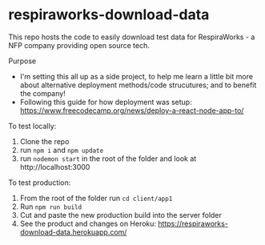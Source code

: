 # respiraworks-download-data
This repo hosts the code to easily download test data for RespiraWorks - a NFP company providing open source tech.

Purpose
- I'm setting this all up as a side project, to help me learn a little bit more about alternative deployment methods/code strucutures; and to benefit the company!
- Following this guide for how deployment was setup: https://www.freecodecamp.org/news/deploy-a-react-node-app-to/

To test locally:
1. Clone the repo
2. run ```npm i``` and ```npm update```
3. run ```nodemon start``` in the root of the folder and look at  http://localhost:3000

To test production:
1. From the root of the folder run ```cd client/app1```
2. Run ```npm run build```
3. Cut and paste the new production build into the server folder
4. See the product and changes on Heroku: https://respiraworks-download-data.herokuapp.com/
